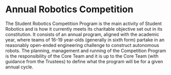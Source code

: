 # Annual Robotics Competition

The Student Robotics Competition Program is the main activity of Student Robotics and is how it currently meets its charitable objective set out in its constitution. It consists of an annual program, aligned with the academic year, where teams of 16-19 year-olds \(generally in sixth form\) partake in an reasonably open-ended engineering challenge to construct autonomous robots. The planning, management and running of the Competition Program is the responsibility of the Core Team and it is up to the Core Team \(with guidance from the Trustees\) to define what the program will be for a given annual cycle.

